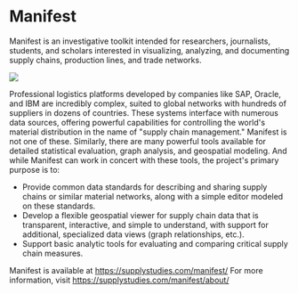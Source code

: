 Manifest
========

Manifest is an investigative toolkit intended for researchers, journalists, students, and scholars interested in visualizing, analyzing, and documenting supply chains, production lines, and trade networks.

<img src="https://github.com/hock/Manifest/raw/master/dist/images/about-splash.png" />

Professional logistics platforms developed by companies like SAP, Oracle, and IBM are incredibly complex, suited to global networks with hundreds of suppliers in dozens of countries. These systems interface with numerous data sources, offering powerful capabilities for controlling the world's material distribution in the name of "supply chain management." Manifest is not one of these. Similarly, there are many powerful tools available for detailed statistical evaluation, graph analysis, and geospatial modeling. And while Manifest can work in concert with these tools, the project's primary purpose is to: 

* Provide common data standards for describing and sharing supply chains or similar material networks, along with a simple editor modeled on these standards.
* Develop a flexible geospatial viewer for supply chain data that is transparent, interactive, and simple to understand, with support for additional, specialized data views (graph relationships, etc.).
* Support basic analytic tools for evaluating and comparing critical supply chain measures.													

Manifest is available at https://supplystudies.com/manifest/ For more information, visit https://supplystudies.com/manifest/about/
